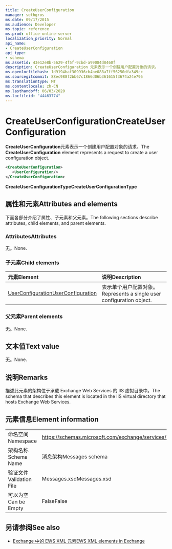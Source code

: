 ```yaml
---
title: CreateUserConfiguration
manager: sethgros
ms.date: 09/17/2015
ms.audience: Developer
ms.topic: reference
ms.prod: office-online-server
localization_priority: Normal
api_name:
- CreateUserConfiguration
api_type:
- schema
ms.assetid: 43e12e8b-5629-4f5f-9cbd-a99084d8460f
description: CreateUserConfiguration 元素表示一个创建用户配置对象的请求。
ms.openlocfilehash: 1d9194baf309936cb4be088a7ff56250dfa349cc
ms.sourcegitcommit: 88ec988f2bb67c1866d06b361615f3674a24e795
ms.translationtype: MT
ms.contentlocale: zh-CN
ms.lasthandoff: 06/03/2020
ms.locfileid: "44463774"
---
```

# <a name="createuserconfiguration"></a><span data-ttu-id="18097-103">CreateUserConfiguration</span><span class="sxs-lookup"><span data-stu-id="18097-103">CreateUserConfiguration</span></span>

<span data-ttu-id="18097-104">**CreateUserConfiguration**元素表示一个创建用户配置对象的请求。</span><span class="sxs-lookup"><span data-stu-id="18097-104">The **CreateUserConfiguration** element represents a request to create a user configuration object.</span></span> 
  
```xml
<CreateUserConfiguration>
   <UserConfiguration/>
</CreateUserConfiguration>
```

 <span data-ttu-id="18097-105">**CreateUserConfigurationType**</span><span class="sxs-lookup"><span data-stu-id="18097-105">**CreateUserConfigurationType**</span></span>
## <a name="attributes-and-elements"></a><span data-ttu-id="18097-106">属性和元素</span><span class="sxs-lookup"><span data-stu-id="18097-106">Attributes and elements</span></span>

<span data-ttu-id="18097-107">下面各部分介绍了属性、子元素和父元素。</span><span class="sxs-lookup"><span data-stu-id="18097-107">The following sections describe attributes, child elements, and parent elements.</span></span>
  
### <a name="attributes"></a><span data-ttu-id="18097-108">Attributes</span><span class="sxs-lookup"><span data-stu-id="18097-108">Attributes</span></span>

<span data-ttu-id="18097-109">无。</span><span class="sxs-lookup"><span data-stu-id="18097-109">None.</span></span>
  
### <a name="child-elements"></a><span data-ttu-id="18097-110">子元素</span><span class="sxs-lookup"><span data-stu-id="18097-110">Child elements</span></span>

|<span data-ttu-id="18097-111">**元素**</span><span class="sxs-lookup"><span data-stu-id="18097-111">**Element**</span></span>|<span data-ttu-id="18097-112">**说明**</span><span class="sxs-lookup"><span data-stu-id="18097-112">**Description**</span></span>|
|:-----|:-----|
|[<span data-ttu-id="18097-113">UserConfiguration</span><span class="sxs-lookup"><span data-stu-id="18097-113">UserConfiguration</span></span>](userconfiguration.md) <br/> |<span data-ttu-id="18097-114">表示单个用户配置对象。</span><span class="sxs-lookup"><span data-stu-id="18097-114">Represents a single user configuration object.</span></span>  <br/> |
   
### <a name="parent-elements"></a><span data-ttu-id="18097-115">父元素</span><span class="sxs-lookup"><span data-stu-id="18097-115">Parent elements</span></span>

<span data-ttu-id="18097-116">无。</span><span class="sxs-lookup"><span data-stu-id="18097-116">None.</span></span>
  
## <a name="text-value"></a><span data-ttu-id="18097-117">文本值</span><span class="sxs-lookup"><span data-stu-id="18097-117">Text value</span></span>

<span data-ttu-id="18097-118">无。</span><span class="sxs-lookup"><span data-stu-id="18097-118">None.</span></span>
  
## <a name="remarks"></a><span data-ttu-id="18097-119">说明</span><span class="sxs-lookup"><span data-stu-id="18097-119">Remarks</span></span>

<span data-ttu-id="18097-120">描述此元素的架构位于承载 Exchange Web Services 的 IIS 虚拟目录中。</span><span class="sxs-lookup"><span data-stu-id="18097-120">The schema that describes this element is located in the IIS virtual directory that hosts Exchange Web Services.</span></span>
  
## <a name="element-information"></a><span data-ttu-id="18097-121">元素信息</span><span class="sxs-lookup"><span data-stu-id="18097-121">Element information</span></span>

|||
|:-----|:-----|
|<span data-ttu-id="18097-122">命名空间</span><span class="sxs-lookup"><span data-stu-id="18097-122">Namespace</span></span>  <br/> |https://schemas.microsoft.com/exchange/services/2006/messages  <br/> |
|<span data-ttu-id="18097-123">架构名称</span><span class="sxs-lookup"><span data-stu-id="18097-123">Schema Name</span></span>  <br/> |<span data-ttu-id="18097-124">消息架构</span><span class="sxs-lookup"><span data-stu-id="18097-124">Messages schema</span></span>  <br/> |
|<span data-ttu-id="18097-125">验证文件</span><span class="sxs-lookup"><span data-stu-id="18097-125">Validation File</span></span>  <br/> |<span data-ttu-id="18097-126">Messages.xsd</span><span class="sxs-lookup"><span data-stu-id="18097-126">Messages.xsd</span></span>  <br/> |
|<span data-ttu-id="18097-127">可以为空</span><span class="sxs-lookup"><span data-stu-id="18097-127">Can be Empty</span></span>  <br/> |<span data-ttu-id="18097-128">False</span><span class="sxs-lookup"><span data-stu-id="18097-128">False</span></span>  <br/> |
   
## <a name="see-also"></a><span data-ttu-id="18097-129">另请参阅</span><span class="sxs-lookup"><span data-stu-id="18097-129">See also</span></span>



- [<span data-ttu-id="18097-130">Exchange 中的 EWS XML 元素</span><span class="sxs-lookup"><span data-stu-id="18097-130">EWS XML elements in Exchange</span></span>](ews-xml-elements-in-exchange.md)

